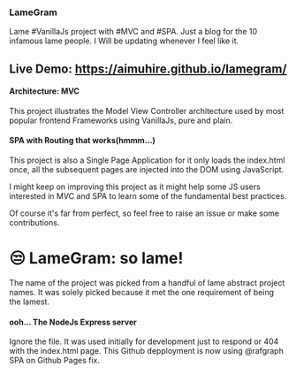 ### LameGram

Lame #VanillaJs project with #MVC and #SPA. Just a blog for the 10 infamous lame people. I Will be updating whenever I feel like it.

## Live Demo: https://aimuhire.github.io/lamegram/ 

#### Architecture: MVC

This project illustrates the Model View Controller architecture used by most popular frontend Frameworks using VanillaJs, pure and plain.

#### SPA with Routing that works(hmmm...)

This project is also a Single Page Application for it only loads the index.html once, all the subsequent pages are injected into the DOM using JavaScript.


I might keep on improving this project as it might help some JS users interested in MVC and SPA to learn some of the fundamental best practices.

Of course it's far from perfect, so feel free to raise an issue or make some contributions.



# 😒 LameGram: so lame!
The name of the project was picked from a handful of lame abstract project names. It was solely picked because it met the one requirement of being the lamest.

#### ooh... The NodeJs Express server
Ignore the file. It was used initially for development just to respond or 404 with the index.html page.
This Github depployment is now using @rafgraph SPA on Github Pages fix.
